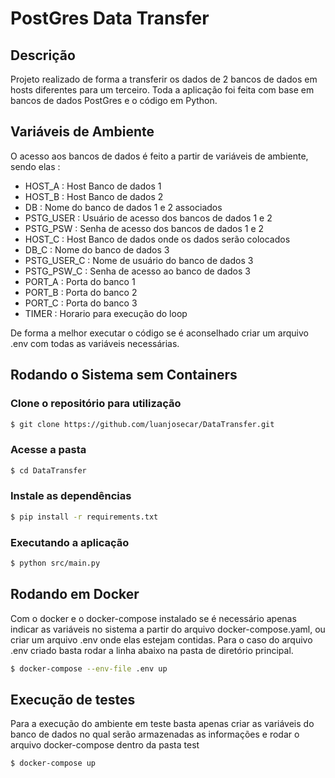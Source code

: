 # PostGres Data Transfer

## Descrição

Projeto realizado de forma a transferir os dados de 2 bancos de dados em hosts diferentes para um terceiro. Toda a aplicação foi feita com base em bancos de dados PostGres e o código em Python.

## Variáveis de Ambiente

O acesso aos bancos de dados é feito a partir de variáveis de ambiente, sendo elas :

- HOST_A : Host Banco de dados 1
- HOST_B : Host Banco de dados 2
- DB : Nome do banco de dados 1 e 2 associados
- PSTG_USER : Usuário de acesso dos bancos de dados 1 e 2
- PSTG_PSW : Senha de acesso dos bancos de dados 1 e 2
- HOST_C : Host Banco de dados onde os dados serão colocados
- DB_C : Nome do banco de dados 3
- PSTG_USER_C : Nome de usuário do banco de dados 3
- PSTG_PSW_C : Senha de acesso ao banco de dados 3
- PORT_A : Porta do banco 1
- PORT_B : Porta do banco 2
- PORT_C : Porta do banco 3
- TIMER : Horario para execução do loop

De forma a melhor executar o código se é aconselhado criar um arquivo .env com todas as variáveis necessárias.

## Rodando o Sistema sem Containers

### Clone o repositório para utilização

```bash
$ git clone https://github.com/luanjosecar/DataTransfer.git
```

### Acesse a pasta

```bash
$ cd DataTransfer
```

### Instale as dependências

```bash
$ pip install -r requirements.txt
```

### Executando a aplicação

```bash
$ python src/main.py
```

## Rodando em Docker

Com o docker e o docker-compose instalado se é necessário apenas indicar as variáveis no sistema a partir do arquivo docker-compose.yaml, ou criar um arquivo .env onde elas estejam contidas.
Para o caso do arquivo .env criado basta rodar a linha abaixo na pasta de diretório principal.

```bash
$ docker-compose --env-file .env up
```

## Execução de testes

Para a execução do ambiente em teste basta apenas criar as variáveis do banco de dados no qual serão armazenadas as informações e rodar o arquivo docker-compose dentro da pasta test

```bash
$ docker-compose up
```
